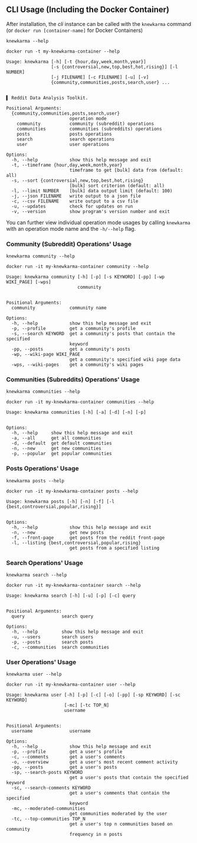 ## CLI Usage (Including the Docker Container)

After installation, the *cli* instance can be called with the `knewkarma` command (or `docker run [container-name]` for
Docker Containers)

```text
knewkarma --help
```

```text
docker run -t my-knewkarma-container --help
```
```text
Usage: knewkarma [-h] [-t {hour,day,week,month,year}]
                 [-s {controversial,new,top,best,hot,rising}] [-l NUMBER]
                 [-j FILENAME] [-c FILENAME] [-u] [-v]
                 {community,communities,posts,search,user} ...


▌ Reddit Data Analysis Toolkit.

Positional Arguments:
  {community,communities,posts,search,user}
                        operation mode
    community           community (subreddit) operations
    communities         communities (subreddits) operations
    posts               posts operations
    search              search operations
    user                user operations

Options:
  -h, --help            show this help message and exit
  -t, --timeframe {hour,day,week,month,year}
                        timeframe to get [bulk] data from (default: all)
  -s, --sort {controversial,new,top,best,hot,rising}
                        [bulk] sort criterion (default: all)
  -l, --limit NUMBER    [bulk] data output limit (default: 100)
  -j, --json FILENAME   write output to a json file
  -c, --csv FILENAME    write output to a csv file
  -u, --updates         check for updates on run
  -v, --version         show program's version number and exit
```

You can further view individual operation mode usages by calling `knewkarma` with an operation mode name and
the `-h/--help` flag.

### Community (Subreddit) Operations' Usage

```text
knewkarma community --help
```

```text
docker run -it my-knewkarma-container community --help
```
```text
Usage: knewkarma community [-h] [-p] [-s KEYWORD] [-pp] [-wp WIKI_PAGE] [-wps]
                           community


Positional Arguments:
  community             community name

Options:
  -h, --help            show this help message and exit
  -p, --profile         get a community's profile
  -s, --search KEYWORD  get a community's posts that contain the specified
                        keyword
  -pp, --posts          get a community's posts
  -wp, --wiki-page WIKI_PAGE
                        get a community's specified wiki page data
  -wps, --wiki-pages    get a community's wiki pages
```

### Communities (Subreddits) Operations' Usage
```text
knewkarma communities --help
```
```text
docker run -it my-knewkarma-container communities --help
```
```text
Usage: knewkarma communities [-h] [-a] [-d] [-n] [-p]


Options:
  -h, --help     show this help message and exit
  -a, --all      get all communities
  -d, --default  get default communities
  -n, --new      get new communities
  -p, --popular  get popular communities
```


### Posts Operations' Usage

```text
knewkarma posts --help
```

```text
docker run -it my-knewkarma-container posts --help
```
```text
Usage: knewkarma posts [-h] [-n] [-f] [-l {best,controversial,popular,rising}]


Options:
  -h, --help            show this help message and exit
  -n, --new             get new posts
  -f, --front-page      get posts from the reddit front-page
  -l, --listing {best,controversial,popular,rising}
                        get posts from a specified listing
```

### Search Operations' Usage

```text
knewkarma search --help
```

```text
docker run -it my-knewkarma-container search --help
```
```text
Usage: knewkarma search [-h] [-u] [-p] [-c] query


Positional Arguments:
  query              search query

Options:
  -h, --help         show this help message and exit
  -u, --users        search users
  -p, --posts        search posts
  -c, --communities  search communities
```

### User Operations' Usage

```text
knewkarma user --help
```

```text
docker run -it my-knewkarma-container user --help
```
```text
Usage: knewkarma user [-h] [-p] [-c] [-o] [-pp] [-sp KEYWORD] [-sc KEYWORD]
                      [-mc] [-tc TOP_N]
                      username


Positional Arguments:
  username              username

Options:
  -h, --help            show this help message and exit
  -p, --profile         get a user's profile
  -c, --comments        get a user's comments
  -o, --overview        get a user's most recent comment activity
  -pp, --posts          get a user's posts
  -sp, --search-posts KEYWORD
                        get a user's posts that contain the specified keyword
  -sc, --search-comments KEYWORD
                        get a user's comments that contain the specified
                        keyword
  -mc, --moderated-communities
                        get communities moderated by the user
  -tc, --top-communities TOP_N
                        get a user's top n communities based on community
                        frequency in n posts
```



